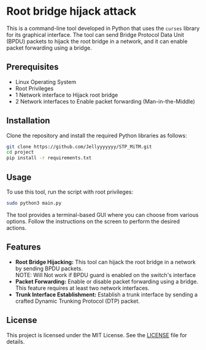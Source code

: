 # Root bridge hijack attack

This is a command-line tool developed in Python that uses the `curses` library for its graphical interface. The tool can send Bridge Protocol Data Unit (BPDU) packets to hijack the root bridge in a network, and it can enable packet forwarding using a bridge.

## Prerequisites

- Linux Operating System
- Root Privileges
- 1 Network interface to Hijack root bridge
- 2 Network interfaces to Enable packet forwarding (Man-in-the-Middle)

## Installation

Clone the repository and install the required Python libraries as follows:

```bash
git clone https://github.com/Jellyyyyyyy/STP_MiTM.git
cd project
pip install -r requirements.txt
```

## Usage

To use this tool, run the script with root privileges:

```bash
sudo python3 main.py
```

The tool provides a terminal-based GUI where you can choose from various options. Follow the instructions on the screen to perform the desired actions.

## Features

- **Root Bridge Hijacking:** This tool can hijack the root bridge in a network by sending BPDU packets.<br>NOTE: Will Not work if BPDU guard is enabled on the switch's interface
- **Packet Forwarding:** Enable or disable packet forwarding using a bridge. This feature requires at least two network interfaces.
- **Trunk Interface Establishment:** Establish a trunk interface by sending a crafted Dynamic Trunking Protocol (DTP) packet.

## License

This project is licensed under the MIT License. See the [LICENSE](LICENSE) file for details.
